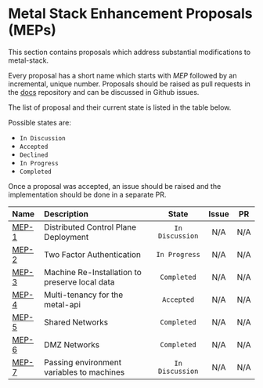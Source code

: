 # Metal Stack Enhancement Proposals (MEPs)

This section contains proposals which address substantial modifications to metal-stack.

Every proposal has a short name which starts with *MEP* followed by an incremental, unique number. Proposals should be raised as pull requests in the [docs](https://github.com/metal-stack/docs) repository and can be discussed in Github issues.

The list of proposal and their current state is listed in the table below.

Possible states are:

- `In Discussion`
- `Accepted`
- `Declined`
- `In Progress`
- `Completed`

Once a proposal was accepted, an issue should be raised and the implementation should be done in a separate PR.

| Name                              | Description                                    |      State      | Issue | PR  |
|:--------------------------------- |:---------------------------------------------- |:---------------:|:-----:|:---:|
| [MEP-1](MEP1/README.md) | Distributed Control Plane Deployment           | `In Discussion`   |  N/A  | N/A |
| [MEP-2](MEP2/README.md) | Two Factor Authentication                      |  `In Progress`    |  N/A  | N/A |
| [MEP-3](MEP3/README.md) | Machine Re-Installation to preserve local data |   `Completed`     |  N/A  | N/A |
| [MEP-4](MEP4/README.md) | Multi-tenancy for the metal-api                |   `Accepted`      |  N/A  | N/A |
| [MEP-5](MEP5/README.md) | Shared Networks                                |   `Completed`     |  N/A  | N/A |
| [MEP-6](MEP6/README.md) | DMZ Networks                                   |   `Completed`     |  N/A  | N/A |
| [MEP-7](MEP7/README.md) | Passing environment variables to machines      | `In Discussion`   |  N/A  | N/A |
